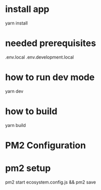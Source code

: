 # install app 

yarn install

# needed prerequisites
.env.local
.env.development.local

# how to run dev mode
yarn dev

# how to build
yarn build

# PM2 Configuration
# pm2 setup

pm2 start ecosystem.config.js && pm2 save

